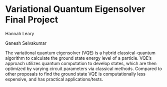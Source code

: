 # Variational Quantum Eigensolver Final Project

Hannah Leary

Ganesh Selvakumar

The variational quantum eigensolver (VQE) is a hybrid classical-quantum algorithm to calculate the ground state energy level of a particle. VQE’s approach utilizes quantum computation to develop states, which are then optimized by varying circuit parameters via classical methods. Compared to other proposals to find the ground state VQE is computationally less expensive, and has practical applications/tests. 